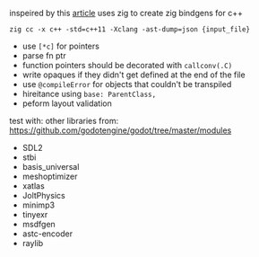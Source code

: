 inspeired by this [article](https://floooh.github.io/2020/08/23/sokol-bindgen.html) uses zig to create zig bindgens for c++

`zig cc -x c++ -std=c++11 -Xclang -ast-dump=json {input_file}`

- use `[*c]` for pointers
- parse fn ptr
- function pointers should be decorated with `callconv(.C)`
- write opaques if they didn't get defined at the end of the file
- use `@compileError` for objects that couldn't be transpiled
- hireitance using `base: ParentClass,`
- peform layout validation

test with: other libraries from: https://github.com/godotengine/godot/tree/master/modules
- SDL2
- stbi
- basis_universal
- meshoptimizer
- xatlas
- JoltPhysics
- minimp3
- tinyexr
- msdfgen
- astc-encoder
- raylib
